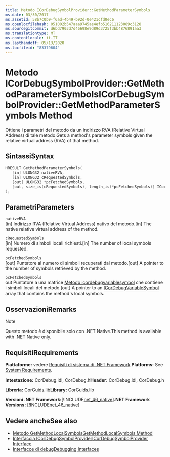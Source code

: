 ```yaml
---
title: Metodo ICorDebugSymbolProvider::GetMethodParameterSymbols
ms.date: 03/30/2017
ms.assetid: 58b7c0b9-f6ad-4b49-b92d-0e421cfd0ec6
ms.openlocfilehash: 051002b547aaa9745ae4efb516211123089c3128
ms.sourcegitcommit: d6bd7903d7d46698e9d89d3725f3bb4876891aa3
ms.translationtype: MT
ms.contentlocale: it-IT
ms.lasthandoff: 05/13/2020
ms.locfileid: "83379604"
---
```

# <a name="icordebugsymbolprovidergetmethodparametersymbols-method"></a><span data-ttu-id="4f0a1-102">Metodo ICorDebugSymbolProvider::GetMethodParameterSymbols</span><span class="sxs-lookup"><span data-stu-id="4f0a1-102">ICorDebugSymbolProvider::GetMethodParameterSymbols Method</span></span>
<span data-ttu-id="4f0a1-103">Ottiene i parametri del metodo da un indirizzo RVA (Relative Virtual Address) di tale metodo.</span><span class="sxs-lookup"><span data-stu-id="4f0a1-103">Gets a method's parameter symbols given the relative virtual address (RVA) of that method.</span></span>  
  
## <a name="syntax"></a><span data-ttu-id="4f0a1-104">Sintassi</span><span class="sxs-lookup"><span data-stu-id="4f0a1-104">Syntax</span></span>  
  
```cpp  
HRESULT GetMethodParameterSymbols(  
   [in] ULONG32 nativeRVA,  
   [in] ULONG32 cRequestedSymbols,  
   [out] ULONG32 *pcFetchedSymbols,  
   [out, size_is(cRequestedSymbols), length_is(*pcFetchedSymbols)] ICorDebugVariableSymbol *pSymbols[]  
);  
```  
  
## <a name="parameters"></a><span data-ttu-id="4f0a1-105">Parametri</span><span class="sxs-lookup"><span data-stu-id="4f0a1-105">Parameters</span></span>  
 `nativeRVA`  
 <span data-ttu-id="4f0a1-106">[in] Indirizzo RVA (Relative Virtual Address) nativo del metodo.</span><span class="sxs-lookup"><span data-stu-id="4f0a1-106">[in] The native relative virtual address of the method.</span></span>  
  
 `cRequestedSymbols`  
 <span data-ttu-id="4f0a1-107">[in] Numero di simboli locali richiesti.</span><span class="sxs-lookup"><span data-stu-id="4f0a1-107">[in] The number of local symbols requested.</span></span>  
  
 `pcFetchedSymbols`  
 <span data-ttu-id="4f0a1-108">[out] Puntatore al numero di simboli recuperati dal metodo.</span><span class="sxs-lookup"><span data-stu-id="4f0a1-108">[out] A pointer to the number of symbols retrieved by the method.</span></span>  
  
 `pcFetchedSymbols`  
 <span data-ttu-id="4f0a1-109">out Puntatore a una matrice [Metodo icordebugvariablesymbol](icordebugvariablesymbol-interface.md) che contiene i simboli locali del metodo.</span><span class="sxs-lookup"><span data-stu-id="4f0a1-109">[out] A pointer to an [ICorDebugVariableSymbol](icordebugvariablesymbol-interface.md) array that contains the method's local symbols.</span></span>  
  
## <a name="remarks"></a><span data-ttu-id="4f0a1-110">Osservazioni</span><span class="sxs-lookup"><span data-stu-id="4f0a1-110">Remarks</span></span>  
  
> [!NOTE]
> <span data-ttu-id="4f0a1-111">Questo metodo è disponibile solo con .NET Native.</span><span class="sxs-lookup"><span data-stu-id="4f0a1-111">This method is available with .NET Native only.</span></span>  
  
## <a name="requirements"></a><span data-ttu-id="4f0a1-112">Requisiti</span><span class="sxs-lookup"><span data-stu-id="4f0a1-112">Requirements</span></span>  
 <span data-ttu-id="4f0a1-113">**Piattaforme:** vedere [Requisiti di sistema di .NET Framework](../../get-started/system-requirements.md).</span><span class="sxs-lookup"><span data-stu-id="4f0a1-113">**Platforms:** See [System Requirements](../../get-started/system-requirements.md).</span></span>  
  
 <span data-ttu-id="4f0a1-114">**Intestazione:** CorDebug.idl, CorDebug.h</span><span class="sxs-lookup"><span data-stu-id="4f0a1-114">**Header:** CorDebug.idl, CorDebug.h</span></span>  
  
 <span data-ttu-id="4f0a1-115">**Libreria:** CorGuids.lib</span><span class="sxs-lookup"><span data-stu-id="4f0a1-115">**Library:** CorGuids.lib</span></span>  
  
 <span data-ttu-id="4f0a1-116">**Versioni .NET Framework:**[!INCLUDE[net_46_native](../../../../includes/net-46-native-md.md)]</span><span class="sxs-lookup"><span data-stu-id="4f0a1-116">**.NET Framework Versions:** [!INCLUDE[net_46_native](../../../../includes/net-46-native-md.md)]</span></span>  
  
## <a name="see-also"></a><span data-ttu-id="4f0a1-117">Vedere anche</span><span class="sxs-lookup"><span data-stu-id="4f0a1-117">See also</span></span>

- [<span data-ttu-id="4f0a1-118">Metodo GetMethodLocalSymbols</span><span class="sxs-lookup"><span data-stu-id="4f0a1-118">GetMethodLocalSymbols Method</span></span>](icordebugsymbolprovider-getmethodlocalsymbols-method.md)
- [<span data-ttu-id="4f0a1-119">Interfaccia ICorDebugSymbolProvider</span><span class="sxs-lookup"><span data-stu-id="4f0a1-119">ICorDebugSymbolProvider Interface</span></span>](icordebugsymbolprovider-interface.md)
- [<span data-ttu-id="4f0a1-120">Interfacce di debug</span><span class="sxs-lookup"><span data-stu-id="4f0a1-120">Debugging Interfaces</span></span>](debugging-interfaces.md)
